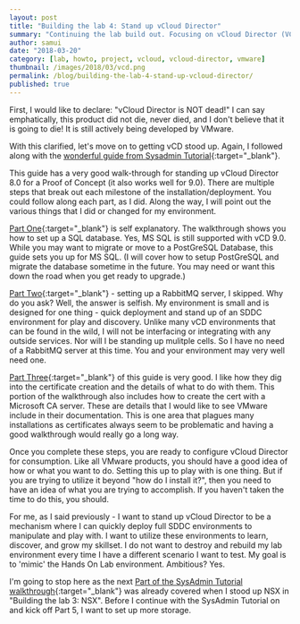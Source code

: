 ```yaml
---
layout: post
title: "Building the lab 4: Stand up vCloud Director"
summary: "Continuing the lab build out. Focusing on vCloud Director (VCD)."
author: samui
date: "2018-03-20"
category: [lab, howto, project, vcloud, vcloud-director, vmware]
thumbnail: /images/2018/03/vcd.png
permalink: /blog/building-the-lab-4-stand-up-vcloud-director/
published: true
---
```


First, I would like to declare: "vCloud Director is NOT dead!" I can say emphatically, this product did not die, never died, and I don't believe that it is going to die! It is still actively being developed by VMware.

With this clarified, let's move on to getting vCD stood up. Again, I followed along with the [wonderful guide from Sysadmin Tutorial](http://www.sysadmintutorials.com/tutorials/vmware-vcloud-director/vmware-vcloud-director-lab-database-setup-part-1/){:target="_blank"}.

This guide has a very good walk-through for standing up vCloud Director 8.0 for a Proof of Concept (it also works well for 9.0). There are multiple steps that break out each milestone of the installation/deployment. You could follow along each part, as I did. Along the way, I will point out the various things that I did or changed for my environment.

[Part One](http://www.sysadmintutorials.com/tutorials/vmware-vcloud-director/vmware-vcloud-director-lab-database-setup-part-1/){:target="_blank"} is self explanatory. The walkthrough shows you how to set up a SQL database. Yes, MS SQL is still supported with vCD 9.0. While you may want to migrate or move to a PostGreSQL Database, this guide sets you up for MS SQL. (I will cover how to setup PostGreSQL and migrate the database sometime in the future. You may need or want this down the road when you get ready to upgrade.)

[Part Two](http://www.sysadmintutorials.com/tutorials/vmware-vcloud-director/vmware-vcloud-director-lab-rabbitmq-install-part-2/){:target="_blank"} - setting up a RabbitMQ server, I skipped. Why do you ask? Well, the answer is selfish. My environment is small and is designed for one thing - quick deployment and stand up of an SDDC environment for play and discovery. Unlike many vCD environments that can be found in the wild, I will not be interfacing or integrating with any outside services. Nor will I be standing up mulitple cells. So I have no need of a RabbitMQ server at this time. You and your environment may very well need one.

[Part Three](http://www.sysadmintutorials.com/tutorials/vmware-vcloud-director/vmware-vcloud-director-lab-vcloud-director-install-part-3/){:target="_blank"} of this guide is very good. I like how they dig into the certificate creation and the details of what to do with them. This portion of the walkthrough also includes how to create the cert with a Microsoft CA server. These are details that I would like to see VMware include in their documentation. This is one area that plagues many installations as certificates always seem to be problematic and having a good walkthrough would really go a long way.

Once you complete these steps, you are ready to configure vCloud Director for consumption. Like all VMware products, you should have a good idea of how or what you want to do. Setting this up to play with is one thing. But if you are trying to utilize it beyond "how do I install it?", then you need to have an idea of what you are trying to accomplish. If you haven't taken the time to do this, you should.

For me, as I said previously - I want to stand up vCloud Director to be a mechanism where I can quickly deploy full SDDC environments to manipulate and play with. I want to utilize these environments to learn, discover, and grow my skillset. I do not want to destroy and rebuild my lab environment every time I have a different scenario I want to test. My goal is to 'mimic' the Hands On Lab environment. Ambitious? Yes.

I'm going to stop here as the next [Part of the SysAdmin Tutorial walkthrough](http://www.sysadmintutorials.com/tutorials/vmware-vcloud-director/vmware-vcloud-director-lab-nsx-install-and-configure-part-4/){:target="_blank"} was already covered when I stood up NSX in "Building the lab 3: NSX". Before I continue with the SysAdmin Tutorial on and kick off Part 5, I want to set up more storage.
